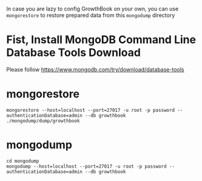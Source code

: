 In case you are lazy to config GrowthBook on your own, you can use `mongorestore` to restore prepared data from this `mongodump` directory

# Fist, Install MongoDB Command Line Database Tools Download

Please follow https://www.mongodb.com/try/download/database-tools

# mongorestore

```
mongorestore --host=localhost --port=27017 -u root -p password --authenticationDatabase=admin --db growthbook ./mongodump/dump/growthbook
```

# mongodump

```
cd mongodump
mongodump --host=localhost --port=27017 -u root -p password --authenticationDatabase=admin --db growthbook
```

